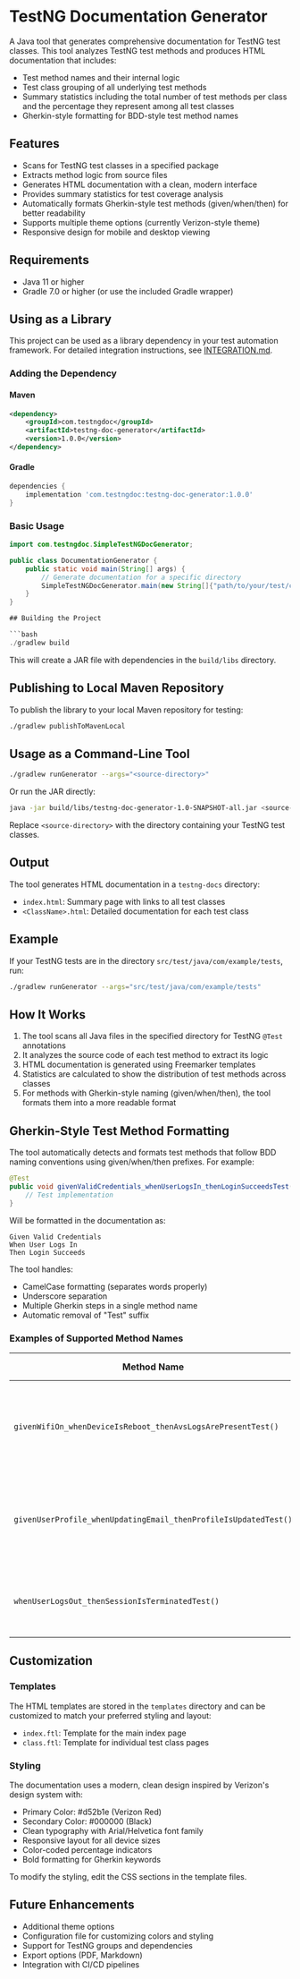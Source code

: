 # TestNG Documentation Generator

A Java tool that generates comprehensive documentation for TestNG test classes. This tool analyzes TestNG test methods and produces HTML documentation that includes:

- Test method names and their internal logic
- Test class grouping of all underlying test methods
- Summary statistics including the total number of test methods per class and the percentage they represent among all test classes
- Gherkin-style formatting for BDD-style test method names

## Features

- Scans for TestNG test classes in a specified package
- Extracts method logic from source files
- Generates HTML documentation with a clean, modern interface
- Provides summary statistics for test coverage analysis
- Automatically formats Gherkin-style test methods (given/when/then) for better readability
- Supports multiple theme options (currently Verizon-style theme)
- Responsive design for mobile and desktop viewing

## Requirements

- Java 11 or higher
- Gradle 7.0 or higher (or use the included Gradle wrapper)

## Using as a Library

This project can be used as a library dependency in your test automation framework. For detailed integration instructions, see [INTEGRATION.md](INTEGRATION.md).

### Adding the Dependency

#### Maven

```xml
<dependency>
    <groupId>com.testngdoc</groupId>
    <artifactId>testng-doc-generator</artifactId>
    <version>1.0.0</version>
</dependency>
```

#### Gradle

```groovy
dependencies {
    implementation 'com.testngdoc:testng-doc-generator:1.0.0'
}
```

### Basic Usage

```java
import com.testngdoc.SimpleTestNGDocGenerator;

public class DocumentationGenerator {
    public static void main(String[] args) {
        // Generate documentation for a specific directory
        SimpleTestNGDocGenerator.main(new String[]{"path/to/your/test/classes"});
    }
}

## Building the Project

```bash
./gradlew build
```

This will create a JAR file with dependencies in the `build/libs` directory.

## Publishing to Local Maven Repository

To publish the library to your local Maven repository for testing:

```bash
./gradlew publishToMavenLocal
```

## Usage as a Command-Line Tool

```bash
./gradlew runGenerator --args="<source-directory>"
```

Or run the JAR directly:

```bash
java -jar build/libs/testng-doc-generator-1.0-SNAPSHOT-all.jar <source-directory>
```

Replace `<source-directory>` with the directory containing your TestNG test classes.

## Output

The tool generates HTML documentation in a `testng-docs` directory:

- `index.html`: Summary page with links to all test classes
- `<ClassName>.html`: Detailed documentation for each test class

## Example

If your TestNG tests are in the directory `src/test/java/com/example/tests`, run:

```bash
./gradlew runGenerator --args="src/test/java/com/example/tests"
```

## How It Works

1. The tool scans all Java files in the specified directory for TestNG `@Test` annotations
2. It analyzes the source code of each test method to extract its logic
3. HTML documentation is generated using Freemarker templates
4. Statistics are calculated to show the distribution of test methods across classes
5. For methods with Gherkin-style naming (given/when/then), the tool formats them into a more readable format

## Gherkin-Style Test Method Formatting

The tool automatically detects and formats test methods that follow BDD naming conventions using given/when/then prefixes. For example:

```java
@Test
public void givenValidCredentials_whenUserLogsIn_thenLoginSucceedsTest() {
    // Test implementation
}
```

Will be formatted in the documentation as:

```
Given Valid Credentials
When User Logs In
Then Login Succeeds
```

The tool handles:
- CamelCase formatting (separates words properly)
- Underscore separation
- Multiple Gherkin steps in a single method name
- Automatic removal of "Test" suffix

### Examples of Supported Method Names

| Method Name | Formatted Output |
|-------------|------------------|
| `givenWifiOn_whenDeviceIsReboot_thenAvsLogsArePresentTest()` | **Given** Wifi On<br>**When** Device Is Reboot<br>**Then** Avs Logs Are Present |
| `givenUserProfile_whenUpdatingEmail_thenProfileIsUpdatedTest()` | **Given** User Profile<br>**When** Updating Email<br>**Then** Profile Is Updated |
| `whenUserLogsOut_thenSessionIsTerminatedTest()` | **When** User Logs Out<br>**Then** Session Is Terminated |

## Customization

### Templates

The HTML templates are stored in the `templates` directory and can be customized to match your preferred styling and layout:

- `index.ftl`: Template for the main index page
- `class.ftl`: Template for individual test class pages

### Styling

The documentation uses a modern, clean design inspired by Verizon's design system with:

- Primary Color: #d52b1e (Verizon Red)
- Secondary Color: #000000 (Black)
- Clean typography with Arial/Helvetica font family
- Responsive layout for all device sizes
- Color-coded percentage indicators
- Bold formatting for Gherkin keywords

To modify the styling, edit the CSS sections in the template files.

## Future Enhancements

- Additional theme options
- Configuration file for customizing colors and styling
- Support for TestNG groups and dependencies
- Export options (PDF, Markdown)
- Integration with CI/CD pipelines
